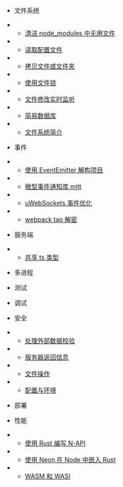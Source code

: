 * 文件系统
* * [清洁 node_modules 中无用文件](/fs/prune-node_modules.md)
* * [读取配置文件](/fs/read-config.md)
* * [拷贝文件或文件夹](/fs/copy.md)
* * [使用文件锁](/fs/file-lock.md)
* * [文件修改实时监听](/fs/watch.md)
* * [简易数据库](/fs/simple-db.md)
* * [文件系统简介](/fs/sys.md) 

* 事件
* * [使用 EventEmitter 解构项目](/event/event-emitter.md)
* * [微型事件通知库 mitt](/event/mitt.md)
* * [uWebSockets 事件优化](/event/uWebSockets.md)
* * [webpack tap 解密](/event/webpack-hook.md)

* 服务端
* * [共享 ts 类型](/server/api.md)

* 多进程

* 测试

* 调试

* 安全
* * [处理外部数据校验](/safe/vaildate.md)
* * [服务器返回信息](/safe/out-check.md)
* * [文件操作](/safe/file.md)
* * [配置与环境](/safe/env.md)

* 部署

* 性能
* * [使用 Rust 编写 N-API](/perf/napi-rs.md)
* * [使用 Neon 在 Node 中嵌入 Rust](/perf/neon.md)
* * [WASM 和 WASI](/perf/wasm.md)
